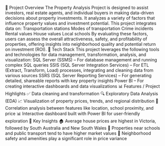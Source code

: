🏡 Project Overview
The Property Analysis Project is designed to assist investors, real estate agents, and individual buyers in making data-driven decisions about property investments. It analyzes a variety of factors that influence property values and investment potential.
This project integrates data on:
Transportation stations
Modes of transportation
Crime incidents
Rental values
House values
Local schools
By evaluating these factors, users can assess the overall attractiveness, safety, and profitability of properties, offering insights into neighborhood quality and potential return on investment (ROI).
🧰 Tech Stack
This project leverages the following tools and technologies for data management, transformation, analysis, and visualization:
SQL Server (SSMS) – For database management and running complex SQL queries
SSIS (SQL Server Integration Services) – For ETL (Extract, Transform, Load) processes, integrating and cleaning data from various sources
SSRS (SQL Server Reporting Services) – For generating detailed, shareable reports with key property insights
Power BI – For creating interactive dashboards and data visualizations
📊 Features / Project Highlights
✅ Data cleaning and transformation
🔍 Exploratory Data Analysis (EDA)
📈 Visualization of property prices, trends, and regional distribution
📌 Correlation analysis between features like location, school proximity, and price
📊 Interactive dashboard built with Power BI for user-friendly exploration
🧠 Key Insights
🏠 Average house prices are highest in Victoria, followed by South Australia and New South Wales
🏫 Properties near schools and public transport tend to have higher market values
📍 Neighborhood safety and amenities play a significant role in price variance
